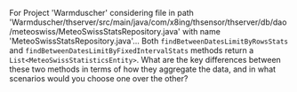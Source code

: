 For Project 'Warmduscher' considering file in path 'Warmduscher/thserver/src/main/java/com/x8ing/thsensor/thserver/db/dao/meteoswiss/MeteoSwissStatsRepository.java' with name 'MeteoSwissStatsRepository.java'... 
Both `findBetweenDatesLimitByRowsStats` and `findBetweenDatesLimitByFixedIntervalStats` methods return a `List<MeteoSwissStatisticsEntity>`.  What are the key differences between these two methods in terms of how they aggregate the data, and in what scenarios would you choose one over the other?